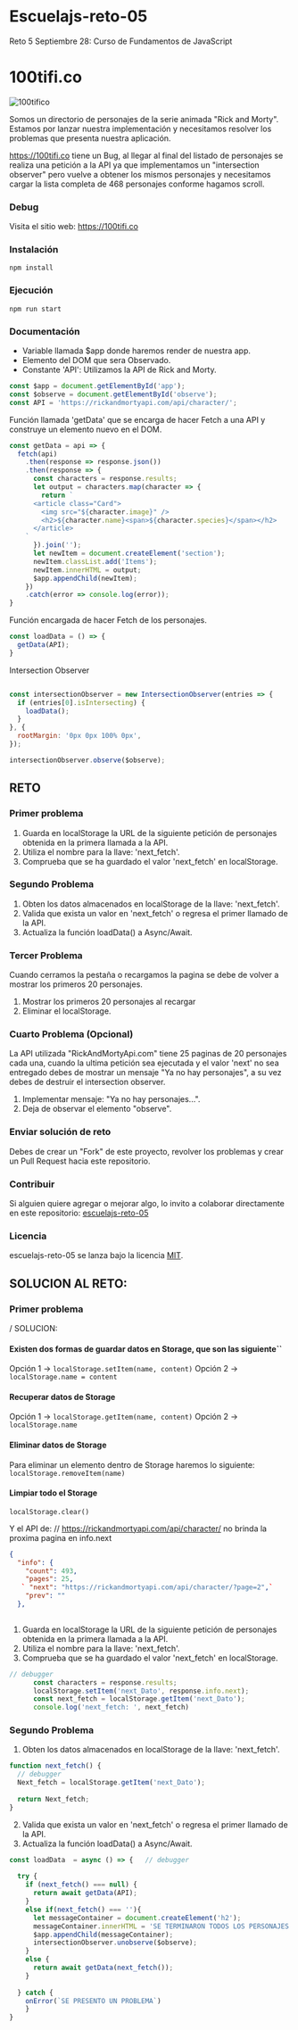 # Escuelajs-reto-05
Reto 5 Septiembre 28: Curso de Fundamentos de JavaScript

# 100tifi.co

![100tifico](https://raw.githubusercontent.com/platzi/escuelajs-reto-05/master/screenshot.png?token=ACQQY5SNIXZ7QAVA5XIHPSC5TADSY)

Somos un directorio de personajes de la serie animada "Rick and Morty". Estamos por lanzar nuestra implementación y necesitamos resolver los problemas que presenta nuestra aplicación.

https://100tifi.co tiene un Bug, al llegar al final del listado de personajes se realiza una petición a la API ya que implementamos un "intersection observer" pero vuelve a obtener los mismos personajes y necesitamos cargar la lista completa de 468 personajes conforme hagamos scroll.

### Debug

Visita el sitio web: https://100tifi.co

### Instalación

```
npm install
```

### Ejecución

```
npm run start
```

### Documentación


- Variable llamada $app donde haremos render de nuestra app.
- Elemento del DOM que sera Observado.
- Constante 'API': Utilizamos la API de Rick and Morty.

```javascript
const $app = document.getElementById('app');
const $observe = document.getElementById('observe');
const API = 'https://rickandmortyapi.com/api/character/';
```

Función llamada 'getData' que se encarga de hacer Fetch a una API y construye un elemento nuevo en el DOM.

```javascript
const getData = api => {
  fetch(api)
    .then(response => response.json())
    .then(response => {
      const characters = response.results;
      let output = characters.map(character => {
        return `
      <article class="Card">
        <img src="${character.image}" />
        <h2>${character.name}<span>${character.species}</span></h2>
      </article>
    `
      }).join('');
      let newItem = document.createElement('section');
      newItem.classList.add('Items');
      newItem.innerHTML = output;
      $app.appendChild(newItem);
    })
    .catch(error => console.log(error));
}
```

Función encargada de hacer Fetch de los personajes.

```javascript
const loadData = () => {
  getData(API);
}
```

Intersection Observer
```javascript

const intersectionObserver = new IntersectionObserver(entries => {
  if (entries[0].isIntersecting) {
    loadData();
  }
}, {
  rootMargin: '0px 0px 100% 0px',
});

intersectionObserver.observe($observe);
```


## RETO

### Primer problema

1. Guarda en localStorage la URL de la siguiente petición de personajes obtenida en la primera llamada a la API.
2. Utiliza el nombre para la llave: 'next_fetch'.
3. Comprueba que se ha guardado el valor 'next_fetch' en localStorage.

### Segundo Problema

1. Obten los datos almacenados en localStorage de la llave: 'next_fetch'.
2. Valida que exista un valor en 'next_fetch' o regresa el primer llamado de la API.
3. Actualiza la función loadData() a Async/Await.

### Tercer Problema

Cuando cerramos la pestaña o recargamos la pagina se debe de volver a mostrar los primeros 20 personajes.

1. Mostrar los primeros 20 personajes al recargar
2. Eliminar el localStorage.

### Cuarto Problema (Opcional)

La API utilizada "RickAndMortyApi.com" tiene 25 paginas de 20 personajes cada una, cuando la ultima petición sea ejecutada y el valor 'next' no sea entregado debes de mostrar un mensaje "Ya no hay personajes", a su vez debes de destruir el intersection observer.

1. Implementar mensaje: "Ya no hay personajes...".
2. Deja de observar el elemento "observe".

### Enviar solución de reto

Debes de crear un "Fork" de este proyecto, revolver los problemas y crear un Pull Request hacia este repositorio.

### Contribuir
Si alguien quiere agregar o mejorar algo, lo invito a colaborar directamente en este repositorio: [escuelajs-reto-05](https://github.com/platzi/escuelajs-reto-05/)

### Licencia
escuelajs-reto-05 se lanza bajo la licencia [MIT](https://opensource.org/licenses/MIT).

## SOLUCION AL RETO:


### Primer problema
 / SOLUCION:
#### Existen dos formas de guardar datos en Storage, que son las siguiente``
Opción 1 ->  `localStorage.setItem(name, content)`
Opción 2 ->  `localStorage.name = content`

#### Recuperar datos de Storage
Opción 1 -> `localStorage.getItem(name, content)`
Opción 2 -> `localStorage.name`

#### Eliminar datos de Storage
Para eliminar un elemento dentro de Storage haremos lo siguiente:
`localStorage.removeItem(name)`
#### Limpiar todo el Storage
`localStorage.clear()`

Y el API  de: // https://rickandmortyapi.com/api/character/  no brinda la proxima pagina en info.next

```json
{
  "info": {
    "count": 493,
    "pages": 25,
   ` "next": "https://rickandmortyapi.com/api/character/?page=2",`
    "prev": ""
  },
 
```

1. Guarda en localStorage la URL de la siguiente petición de personajes obtenida en la primera llamada a la API.
2. Utiliza el nombre para la llave: 'next_fetch'.
3. Comprueba que se ha guardado el valor 'next_fetch' en localStorage.
```Javascript
// debugger
      const characters = response.results;
      localStorage.setItem('next_Dato', response.info.next);
      const next_fetch = localStorage.getItem('next_Dato');
      console.log('next_fetch: ', next_fetch)
```
### Segundo Problema

1. Obten los datos almacenados en localStorage de la llave: 'next_fetch'.
```Javascript
function next_fetch() {
  // debugger
  Next_fetch = localStorage.getItem('next_Dato');
  
  return Next_fetch;        
}
```
2. Valida que exista un valor en 'next_fetch' o regresa el primer llamado de la API.
3. Actualiza la función loadData() a Async/Await.
```Javascript
const loadData  = async () => {	  // debugger
  
  try {
    if (next_fetch() === null) {
      return await getData(API);
    }
    else if(next_fetch() === ''){
      let messageContainer = document.createElement('h2');
      messageContainer.innerHTML = 'SE TERMINARON TODOS LOS PERSONAJES....';
      $app.appendChild(messageContainer);
      intersectionObserver.unobserve($observe);
    }
    else {
      return await getData(next_fetch());      
    }
          
  } catch {
    onError(`SE PRESENTO UN PROBLEMA`)
    }   
}
```
